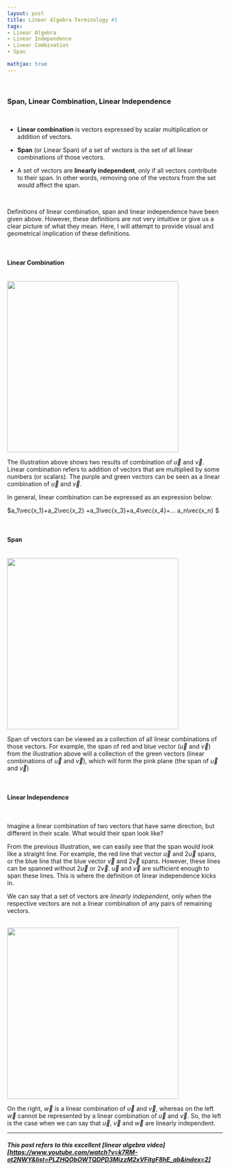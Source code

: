 ```yaml
---
layout: post
title: Linear Algebra Terminology #1
tags:
- Linear Algebra
- Linear Independence
- Linear Combination
- Span

mathjax: true
---
```


<br>

### Span, Linear Combination, Linear Independence

<br>

- **Linear combination** is vectors expressed by scalar multiplication or addition of vectors.

- **Span** (or Linear Span) of a set of vectors is the set of all linear combinations of those vectors.

- A set of vectors are **linearly independent**, only if all vectors contribute to their span. In other words, removing one of the vectors from the set would affect the span. 

<br>

Definitions of linear combination, span and linear independence have been given above. However, these definitions are not very intuitive or give us a clear picture of what they mean. Here, I will attempt to provide visual and geometrical implication of these definitions. 

<br>

#### Linear Combination

<br>

<img width=400 src= 'http://jtdaugherty.github.io/generated-images/tikz-0781b3210790e594d827f2e0f4bc3eb2eb455d98.png'> 

<br>

The illustration above shows two results of combination of  $\vec{u}$ and $\vec{v}$.
Linear combination refers to addition of vectors that are multiplied by some numbers (or scalars). The purple and green vectors can be seen as a linear combination of $\vec{u}$ and $\vec{v}$.

In general, linear combination can be expressed as an expression below:

$a_1\vec{x_1}+a_2\vec{x_2} +a_3\vec{x_3}+a_4\vec{x_4}+… a_n\vec{x_n} $

<br>

#### Span

<br>

<img width=400 src= 'http://algebra.math.ust.hk/graphic/VS004.gif'>

<br>

Span of vectors can be viewed as a collection of all linear combinations of those vectors. For example, the span of red and blue vector ($\vec{u}$ and $\vec{v}$) from the illustration above will a collection of the green vectors (linear combinations of  $\vec{u}$ and $\vec{v}$), which will form the pink plane (the span of  $\vec{u}$ and $\vec{v}$)

<br>

#### Linear Independence

<br>

Imagine a linear combination of two vectors that have same direction, but different in their scale. What would their span look like? 

From the previous illustration, we can easily see that the span would look like a straight line. For example, the red line that vector  $\vec{u}$ and $2\vec{u}$  spans, or the blue line that the blue vector  $\vec{v}$ and $2\vec{v}$ spans. However, these lines can be spanned without $2\vec{u}$ or $2\vec{v}$. $\vec{u}$ and $\vec{v}$ are sufficient enough to span these lines. This is where the definition of linear independence kicks in. 

We can say that a set of vectors are *linearly independent*, only when the respective vectors are not a linear combination of any pairs of remaining vectors. 

<br>

<img width=400 src= 'http://algebra.math.ust.hk/graphic/VS017.gif'>

<br>

On the right, $\vec{w}$ is a linear combination of $\vec{u}$ and $\vec{v}$, whereas on the left  $\vec{w}$ cannot be represented by a linear combination of $\vec{u}$ and $\vec{v}$. So, the left is the case when we can say that $\vec{u},\ \vec{v}$ and $\vec{w}$ are linearly independent.

-----

##### This post refers to this excellent [linear algebra video][https://www.youtube.com/watch?v=k7RM-ot2NWY&list=PLZHQObOWTQDPD3MizzM2xVFitgF8hE_ab&index=2]


